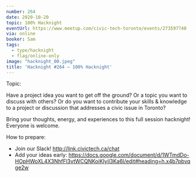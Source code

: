 ```yaml
---
number: 264
date: 2020-10-20
topic: 100% Hacknight
eventUrl: https://www.meetup.com/civic-tech-toronto/events/273597740
via: online
booker: Sam
tags:
  - type/hacknight
  - flag/online-only
image: "hacknight_00.jpeg"
title: 'Hacknight #264 – 100% Hacknight'
---
```


Topic:

Have a project idea you want to get off the ground? Or a topic you want to discuss with others? Or do you want to contribute your skills & knowledge to a project or discussion that addresses a civic issue in Toronto?

Bring your thoughts, energy, and experiences to this full session hacknight! Everyone is welcome.

How to prepare:
- Join our Slack! http://link.civictech.ca/chat
- Add your ideas early: https://docs.google.com/document/d/1WTmdDo-HOpHWoXL4X3NhfFl3vtWCQNKoiKIyil3Ka6I/edit#heading=h.x4b7pbvqge2w
